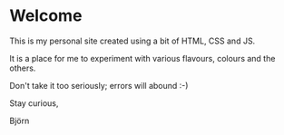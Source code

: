 # Welcome

This is my personal site created using a bit of HTML, CSS and JS. 

It is a place for me to experiment with various flavours, colours and the others. 

Don't take it too seriously; errors will abound :-)

Stay curious, 

Björn
